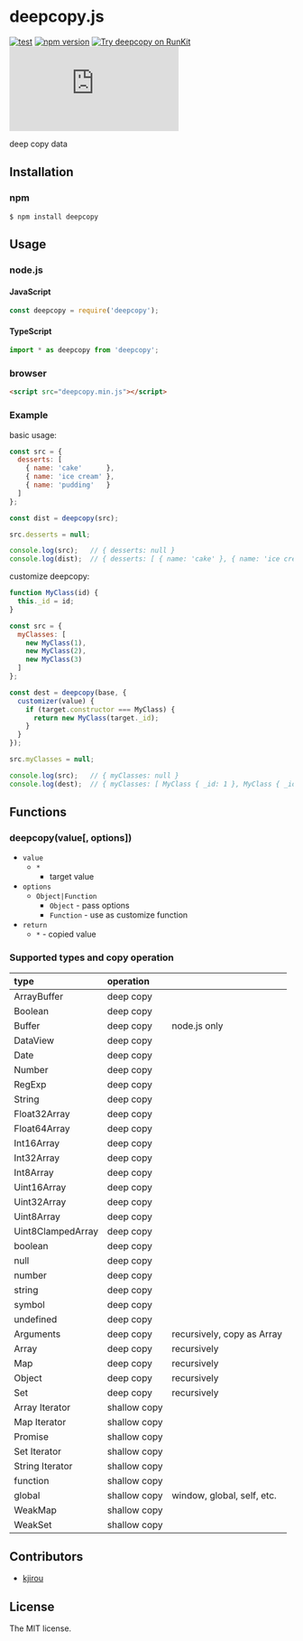 # deepcopy.js

[![test](https://github.com/sasaplus1/deepcopy.js/workflows/test/badge.svg)](https://github.com/sasaplus1/deepcopy.js/actions?query=workflow%3Atest)
[![npm version](https://badge.fury.io/js/deepcopy.svg)](http://badge.fury.io/js/deepcopy)
[![Try deepcopy on RunKit](https://badge.runkitcdn.com/deepcopy.svg)](https://npm.runkit.com/deepcopy)
[![renovate](https://badges.renovateapi.com/github/sasaplus1/deepcopy.js)](https://renovatebot.com)

deep copy data

## Installation

### npm

```console
$ npm install deepcopy
```

## Usage

### node.js

#### JavaScript

```js
const deepcopy = require('deepcopy');
```

#### TypeScript
```typescript
import * as deepcopy from 'deepcopy';
```

### browser

```html
<script src="deepcopy.min.js"></script>
```

### Example

basic usage:

```js
const src = {
  desserts: [
    { name: 'cake'      },
    { name: 'ice cream' },
    { name: 'pudding'   }
  ]
};

const dist = deepcopy(src);

src.desserts = null;

console.log(src);   // { desserts: null }
console.log(dist);  // { desserts: [ { name: 'cake' }, { name: 'ice cream' }, { name: 'pudding' } ] }
```

customize deepcopy:

```js
function MyClass(id) {
  this._id = id;
}

const src = {
  myClasses: [
    new MyClass(1),
    new MyClass(2),
    new MyClass(3)
  ]
};

const dest = deepcopy(base, {
  customizer(value) {
    if (target.constructor === MyClass) {
      return new MyClass(target._id);
    }
  }
});

src.myClasses = null;

console.log(src);   // { myClasses: null }
console.log(dest);  // { myClasses: [ MyClass { _id: 1 }, MyClass { _id: 2 }, MyClass { _id: 3 } ] }
```

## Functions

### deepcopy(value[, options])

- `value`
  - `*`
    - target value
- `options`
  - `Object|Function`
    - `Object` - pass options
    - `Function` - use as customize function
- `return`
  - `*` - copied value

### Supported types and copy operation

|type              |operation   |                          |
|:-----------------|:-----------|:-------------------------|
|ArrayBuffer       |deep copy   |                          |
|Boolean           |deep copy   |                          |
|Buffer            |deep copy   |node.js only              |
|DataView          |deep copy   |                          |
|Date              |deep copy   |                          |
|Number            |deep copy   |                          |
|RegExp            |deep copy   |                          |
|String            |deep copy   |                          |
|Float32Array      |deep copy   |                          |
|Float64Array      |deep copy   |                          |
|Int16Array        |deep copy   |                          |
|Int32Array        |deep copy   |                          |
|Int8Array         |deep copy   |                          |
|Uint16Array       |deep copy   |                          |
|Uint32Array       |deep copy   |                          |
|Uint8Array        |deep copy   |                          |
|Uint8ClampedArray |deep copy   |                          |
|boolean           |deep copy   |                          |
|null              |deep copy   |                          |
|number            |deep copy   |                          |
|string            |deep copy   |                          |
|symbol            |deep copy   |                          |
|undefined         |deep copy   |                          |
|Arguments         |deep copy   |recursively, copy as Array|
|Array             |deep copy   |recursively               |
|Map               |deep copy   |recursively               |
|Object            |deep copy   |recursively               |
|Set               |deep copy   |recursively               |
|Array Iterator    |shallow copy|                          |
|Map Iterator      |shallow copy|                          |
|Promise           |shallow copy|                          |
|Set Iterator      |shallow copy|                          |
|String Iterator   |shallow copy|                          |
|function          |shallow copy|                          |
|global            |shallow copy|window, global, self, etc.|
|WeakMap           |shallow copy|                          |
|WeakSet           |shallow copy|                          |

## Contributors

- [kjirou](https://github.com/kjirou)

## License

The MIT license.
